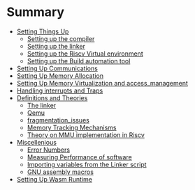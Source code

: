 # Summary

- [Setting Things Up](setting_things_up.md)
  - [Setting up the compiler]()
  - [Setting up the linker](setting_up_LLD_linker.md)
  - [Setting up the Riscv Virtual environment](setting_up_qemu.md)
  - [Setting up the Build automation tool]()
- [Setting Up Communications]()
- [Setting Up Memory Allocation](setting_up_memory_allocation.md)
- [Setting Up Memory Virtualization and access_management](setting_up_memory_virtualization_and_access_management.md)
- [Handling interrupts and Traps](handling_interrupts_and_traps.md)
- [Definitions and Theories](definitions_and_theories.md)
  - [The linker](theory_on_the_linker.md)
  - [Qemu](theory_on_Qemu.md)
  - [fragmentation_issues](fragmentation_issues.md)
  - [Memory Tracking Mechanisms](memory_tracking_mechanisms.md)
  - [Theory on MMU implementation in Riscv](theory_on_MMU_implementation_in_riscv.md)
- [Miscellenious]()
  - [Error Numbers](errors.md)
  - [Measuring Performance of software](measuring_software_performance.md)
  - [Importing variables from the Linker script](importing_variables_from_the_linker_script.md)
  - [GNU assembly macros](./GNU_assembly_macros.md)
- [Setting Up Wasm Runtime](setting_up_wasm_runtime.md)


